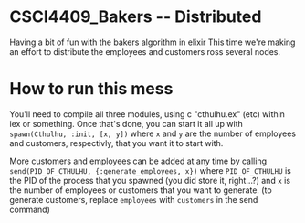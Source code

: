 # CSCI4409_Bakers -- Distributed
Having a bit of fun with the bakers algorithm in elixir
This time we're making an effort to distribute the employees and customers
ross several nodes.

# How to run this mess
You'll need to compile all three modules, using c "cthulhu.ex" (etc) within iex or something.
Once that's done, you can start it all up with `spawn(Cthulhu, :init, [x, y])` where `x` and `y` are the
number of employees and customers, respectivly, that you want it to start with.

More customers and employees can be added at any time by calling `send(PID_OF_CTHULHU, {:generate_employees, x})`
where `PID_OF_CTHULHU` is the PID of the process that you spawned (you did store it, right...?) and `x` is the number of
employees or customers that you want to generate. (to generate customers, replace `employees` with `customers` in the send command)

